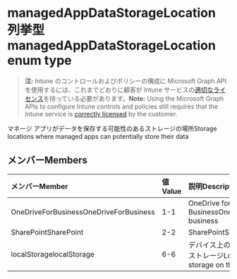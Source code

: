 # <a name="managedappdatastoragelocation-enum-type"></a><span data-ttu-id="46033-101">managedAppDataStorageLocation 列挙型</span><span class="sxs-lookup"><span data-stu-id="46033-101">managedAppDataStorageLocation enum type</span></span>

> <span data-ttu-id="46033-102">**注:** Intune のコントロールおよびポリシーの構成に Microsoft Graph API を使用するには、これまでどおりに顧客が Intune サービスの[適切なライセンス](https://go.microsoft.com/fwlink/?linkid=839381)を持っている必要があります。</span><span class="sxs-lookup"><span data-stu-id="46033-102">**Note:** Using the Microsoft Graph APIs to configure Intune controls and policies still requires that the Intune service is [correctly licensed](https://go.microsoft.com/fwlink/?linkid=839381) by the customer.</span></span>

<span data-ttu-id="46033-103">マネージ アプリがデータを保存する可能性のあるストレージの場所</span><span class="sxs-lookup"><span data-stu-id="46033-103">Storage locations where managed apps can potentially store their data</span></span>
## <a name="members"></a><span data-ttu-id="46033-104">メンバー</span><span class="sxs-lookup"><span data-stu-id="46033-104">Members</span></span>
|<span data-ttu-id="46033-105">メンバー</span><span class="sxs-lookup"><span data-stu-id="46033-105">Member</span></span>|<span data-ttu-id="46033-106">値</span><span class="sxs-lookup"><span data-stu-id="46033-106">Value</span></span>|<span data-ttu-id="46033-107">説明</span><span class="sxs-lookup"><span data-stu-id="46033-107">Description</span></span>|
|:---|:---|:---|
|<span data-ttu-id="46033-108">OneDriveForBusiness</span><span class="sxs-lookup"><span data-stu-id="46033-108">OneDriveForBusiness</span></span>|<span data-ttu-id="46033-109">1</span><span class="sxs-lookup"><span data-stu-id="46033-109">-1</span></span>|<span data-ttu-id="46033-110">OneDrive for Business</span><span class="sxs-lookup"><span data-stu-id="46033-110">OneDrive for business</span></span>|
|<span data-ttu-id="46033-111">SharePoint</span><span class="sxs-lookup"><span data-stu-id="46033-111">SharePoint</span></span>|<span data-ttu-id="46033-112">2</span><span class="sxs-lookup"><span data-stu-id="46033-112">-2</span></span>|<span data-ttu-id="46033-113">SharePoint</span><span class="sxs-lookup"><span data-stu-id="46033-113">SharePoint</span></span>|
|<span data-ttu-id="46033-114">localStorage</span><span class="sxs-lookup"><span data-stu-id="46033-114">localStorage</span></span>|<span data-ttu-id="46033-115">6</span><span class="sxs-lookup"><span data-stu-id="46033-115">-6</span></span>|<span data-ttu-id="46033-116">デバイス上のローカル ストレージ</span><span class="sxs-lookup"><span data-stu-id="46033-116">Local storage on the device</span></span>|








